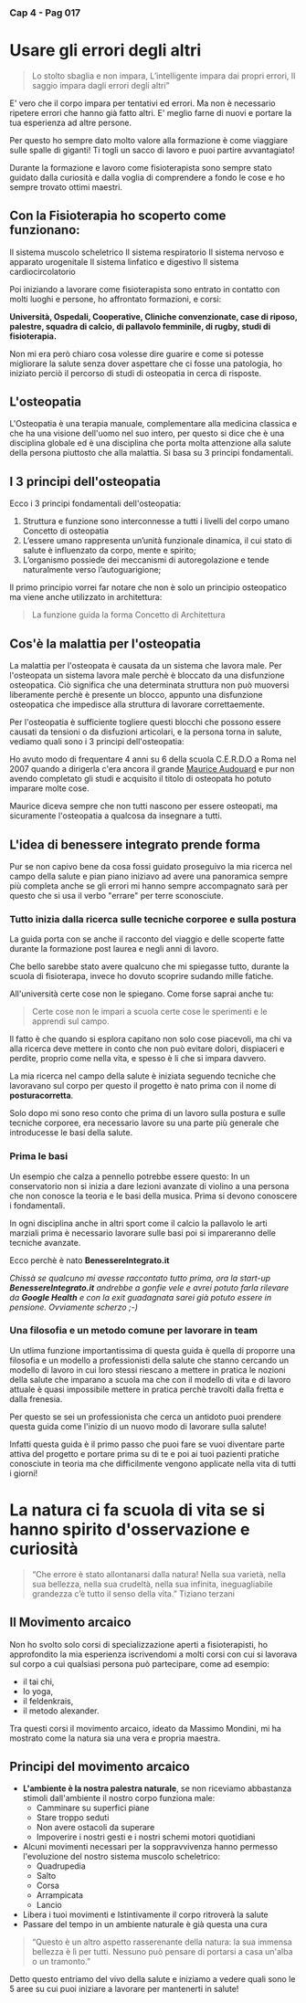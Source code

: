 ### Cap 4 - Pag 017


# Usare gli errori degli altri

> Lo stolto sbaglia e non impara,
> L’intelligente impara dai propri errori,
> Il saggio impara dagli errori degli altri”

E' vero che il corpo impara per tentativi ed errori.
Ma non è necessario ripetere errori che hanno già fatto altri.
E' meglio farne di nuovi e portare la tua esperienza ad altre persone.

Per questo ho sempre dato molto valore alla formazione è come viaggiare sulle spalle di giganti! Ti togli un sacco di lavoro e puoi partire avvantagiato!

Durante la formazione e lavoro come fisioterapista sono sempre stato guidato dalla curiosità e dalla voglia di comprendere a fondo le cose e ho sempre trovato ottimi maestri.

## Con la Fisioterapia ho scoperto come funzionano: 

Il sistema muscolo scheletrico
Il sistema respiratorio
Il sistema nervoso e apparato urogenitale
Il sistema linfatico e digestivo
Il sistema cardiocircolatorio

Poi iniziando a lavorare come fisioterapista sono entrato in contatto con molti luoghi e persone, ho affrontato formazioni, e corsi:

**Università, Ospedali, Cooperative, Cliniche convenzionate, case di riposo, palestre, squadra di calcio, di pallavolo femminile, di rugby, studi di fisioterapia.**

Non mi era però chiaro cosa volesse dire guarire e come si potesse migliorare la salute senza dover aspettare che ci fosse una patologia, ho iniziato perciò il percorso di studi di osteopatia in cerca di risposte.


## L'osteopatia

L'Osteopatia è una terapia manuale, complementare alla medicina classica e che ha una visione dell'uomo nel suo intero, per questo si dice che è una disciplina globale ed è una disciplina che porta molta attenzione alla salute della persona piuttosto che alla malattia. Si basa su 3 principi fondamentali.


## I 3 principi dell'osteopatia

Ecco i 3 principi fondamentali dell'osteopatia:

1. Struttura e funzione sono interconnesse a tutti i livelli del corpo umano
   Concetto di osteopatia
2. L’essere umano rappresenta un’unità funzionale dinamica, il cui stato di salute è influenzato da corpo, mente e spirito;
3. L’organismo possiede dei meccanismi di autoregolazione e tende naturalmente verso l’autoguarigione;

Il primo principio vorrei far notare che non è solo un principio osteopatico ma viene anche utilizzato in architettura:

> La funzione guida la forma
> Concetto di Architettura


## Cos'è la malattia per l'osteopatia

La malattia per  l'osteopata è causata da un sistema che lavora male. 
Per l'osteopata un sistema lavora male perchè è bloccato da una disfunzione osteopatica.
Ciò significa che una determinata struttura non può muoversi liberamente perchè è presente un blocco, appunto una disfunzione osteopatica che impedisce alla struttura di lavorare correttaemente.


Per l'osteopatia è sufficiente togliere questi blocchi che possono essere causati da tensioni o da disfuzioni articolari,  e la persona torna in salute, vediamo quali sono i 3 principi dell'osteopatia:


Ho avuto modo di frequentare 4 anni su 6 della scuola C.E.R.D.O a Roma nel 2007 quando a dirigerla c'era ancora il grande [Maurice Audouard](https://cerdo.it/node/45) e pur non avendo completato gli studi e acquisito il titolo di osteopata ho potuto imparare molte cose.

Maurice diceva sempre che non tutti nascono per essere osteopati, ma sicuramente l'osteopatia a qualcosa da insegnare a tutti.


## L'idea di benessere integrato prende forma

Pur se non capivo bene da cosa fossi guidato proseguivo la mia ricerca nel campo della salute e pian piano iniziavo ad avere una panoramica sempre più completa anche se gli  errori mi hanno sempre accompagnato sarà per questo che si usa il verbo "errare" per terre sconosciute. 


### Tutto inizia dalla ricerca sulle tecniche corporee e sulla postura

La guida porta con se anche il racconto del viaggio e delle scoperte fatte durante la formazione post laurea e negli anni di lavoro. 

Che bello sarebbe stato avere qualcuno che mi spiegasse tutto, durante la scuola di fisioterapa, invece ho dovuto scoprire sudando mille fatiche.

All'università certe cose non le spiegano. Come forse saprai anche tu:

> Certe cose non le impari a scuola certe cose le sperimenti e le apprendi sul campo. 

Il fatto è che quando si esplora capitano non solo cose piacevoli, ma chi va alla ricerca deve mettere in conto che non può evitare dolori, dispiaceri e perdite, proprio come nella vita, e spesso è li che si impara davvero.

La mia ricerca nel campo della salute è iniziata seguendo tecniche che lavoravano sul corpo per questo il progetto è nato prima con il nome di **posturacorretta**.

Solo dopo mi sono reso conto che prima di un lavoro sulla postura e sulle tecniche corporee, era necessario lavore su una parte più generale che introducesse le basi della salute.

### Prima le basi 

Un esempio che calza a pennello potrebbe essere questo:
In un conservatorio non si inizia a dare lezioni avanzate di violino a una persona che non conosce la teoria e le basi della musica. 
Prima si devono conoscere i fondamentali.

In ogni disciplina anche in altri sport come il calcio la pallavolo le arti marziali prima è necessario lavorare sulle basi poi si impareranno delle tecniche avanzate.

Ecco perchè è nato **BenessereIntegrato.it**


*Chissà se qualcuno mi avesse raccontato tutto prima, ora la start-up **BenessereIntegrato.it** andrebbe a gonfie vele e avrei potuto farla rilevare da **Google Health** e con la exit guadagnata sarei già potuto essere in pensione. Ovviamente scherzo ;-)*


### Una filosofia e un metodo comune per lavorare in team

Un utlima funzione importantissima di questa guida è quella di proporre una filosofia e un modello a professionisti della salute che stanno cercando un modello di lavoro in cui loro stessi riescano a mettere in pratica le nozioni della salute che imparano a scuola ma che con il modello di vita e di lavoro attuale è quasi impossibile mettere in pratica perchè travolti dalla fretta e dalla frenesia. 

Per questo se sei un professionista che cerca un antidoto puoi prendere questa guida come l'inizio di un nuovo modo di lavorare sulla salute!

Infatti questa guida è il primo passo che puoi fare se vuoi diventare parte attiva del progetto e portare prima su di te e poi ai tuoi pazienti pratiche conosciute in teoria ma che difficilmente vengono applicate nella vita di tutti i giorni! 


# La natura ci fa scuola di vita se si hanno spirito d'osservazione e curiosità
 

> “Che errore è stato allontanarsi dalla natura! Nella sua varietà, nella sua bellezza, nella sua crudeltà, nella sua infinita, ineguagliabile grandezza c’è tutto il senso della vita.”
> Tiziano terzani

## Il Movimento arcaico

Non ho svolto solo corsi di specializzazione aperti a fisioterapisti, ho approfondito la mia esperienza iscrivendomi a molti corsi con cui si lavorava sul corpo a cui qualsiasi persona può partecipare, come ad esempio:
- il tai chi, 
- lo yoga, 
- il feldenkrais, 
- il metodo alexander.

Tra questi corsi il movimento arcaico, ideato da Massimo Mondini, mi ha mostrato come la natura sia una vera e propria maestra.


## Principi del movimento arcaico


- **L'ambiente è la nostra palestra naturale**, se non riceviamo abbastanza stimoli dall'ambiente il nostro corpo funziona male:
  - Camminare su superfici piane
  - Stare troppo seduti
  - Non avere ostacoli da superare
  - Impoverire i nostri gesti e i nostri schemi motori quotidiani
- Alcuni movimenti necessari per la soppravvivenza hanno permesso l'evoluzione del nostro sistema muscolo scheletrico:
  - Quadrupedia
  - Salto
  - Corsa
  - Arrampicata
  - Lancio
- Libera i tuoi movimenti e Istintivamente il corpo ritroverà la salute
- Passare del tempo in un ambiente naturale è già questa una cura

> “Questo è un altro aspetto rasserenante della natura: la sua immensa bellezza è lì per tutti. Nessuno può pensare di portarsi a casa un'alba o un tramonto.”


Detto questo entriamo del vivo della salute e iniziamo a vedere quali sono le 5 aree su cui puoi iniziare a lavorare per mantenerti in salute!
